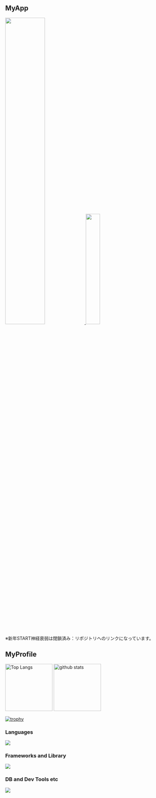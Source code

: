 ## MyApp

<a href="https://www.pictomemory.com/">
  <img src="https://i.gyazo.com/ed4b36ff0a4d481c287ec50e5dfa000c.png" width="50%" height="auto">
</a>

<a href="https://github.com/SabaCrevette/2023_winter_miniapp">
  <img src="https://i.gyazo.com/490667cce8693d1da137d438170c0787.jpg" width="30%" height="auto">
</a>

<p>※新年START神経衰弱は閉鎖済み：リポジトリへのリンクになっています。</p>

## MyProfile

<p align="left"> 
  <img alt="Top Langs" height="150px" src="https://github-readme-stats.vercel.app/api/top-langs/?username=SabaCrevette&layout=compact" />
  <img alt="github stats" height="150px" src="https://github-readme-stats.vercel.app/api?username=SabaCrevette" />
</p>

[![trophy](https://github-profile-trophy.vercel.app/?username=SabaCrevette&column=8)](https://github.com/ryo-ma/github-profile-trophy)

### Languages
![](https://skillicons.dev/icons?i=html,css,js,ruby)

### Frameworks and Library
![](https://skillicons.dev/icons?i=rails,react)

### DB and Dev Tools etc
![](https://skillicons.dev/icons?i=git,docker,heroku,aws,postgres)

<!-- ### Qiita Posts -->
<!-- profile updater begin: qiita -->
<!-- profile updater end: qiita -->

<!-- ### Note Posts -->
<!-- profile updater begin: note -->
<!-- profile updater end: note -->



<!--
**SabaCrevette/SabaCrevette** is a ✨ _special_ ✨ repository because its `README.md` (this file) appears on your GitHub profile.

Here are some ideas to get you started:

- 🔭 I’m currently working on ...
- 🌱 I’m currently learning ...
- 👯 I’m looking to collaborate on ...
- 🤔 I’m looking for help with ...
- 💬 Ask me about ...
- 📫 How to reach me: ...
- 😄 Pronouns: ...
- ⚡ Fun fact: ...
-->
